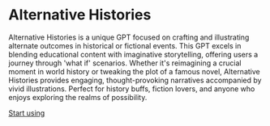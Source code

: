 # Alternative Histories

Alternative Histories is a unique GPT focused on crafting and illustrating alternate outcomes in historical or fictional events. This GPT excels in blending educational content with imaginative storytelling, offering users a journey through 'what if' scenarios. Whether it's reimagining a crucial moment in world history or tweaking the plot of a famous novel, Alternative Histories provides engaging, thought-provoking narratives accompanied by vivid illustrations. Perfect for history buffs, fiction lovers, and anyone who enjoys exploring the realms of possibility.

[Start using](https://chat.openai.com/g/g-J45g1U3ro)